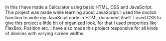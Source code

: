 In this I have made a Calculator using basic HTML, CSS and JavaScript. 
This project was made while learning about JavaScript. 
I used the onclick function to write my JavaScipt code in HTML document itself. 
I used CSS to give this project a little bit of organized look, for that I used properties like FlexBox, Position etc. 
I have also made this project responsive for all kinds of devices with varying screen widths.

